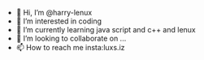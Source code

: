 - 👋 Hi, I’m @harry-lenux
- 👀 I’m interested in coding 
- 🌱 I’m currently learning java script and c++ and lenux
- 💞️ I’m looking to collaborate on ...
- 📫 How to reach me insta:luxs.iz

<!---
harry-lenux/harry-lenux is a ✨ special ✨ repository because its `README.md` (this file) appears on your GitHub profile.
You can click the Preview link to take a look at your changes.
--->
